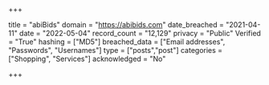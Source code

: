 +++

title = "abiBids"
domain = "https://abibids.com"
date_breached = "2021-04-11"
date = "2022-05-04"
record_count = "12,129"
privacy = "Public"
Verified = "True"
hashing = ["MD5"]
breached_data = ["Email addresses", "Passwords", "Usernames"]
type = ["posts","post"]
categories = ["Shopping", "Services"]
acknowledged = "No"


+++




